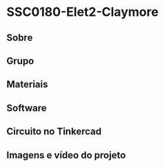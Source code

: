 # SSC0180-Elet2-Claymore

## Sobre

## Grupo

## Materiais

## Software

## Circuito no Tinkercad

## Imagens e vídeo do projeto
